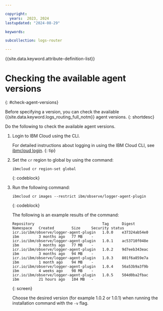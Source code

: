 ```yaml
---

copyright:
  years:  2023, 2024
lastupdated: "2024-08-29"

keywords:

subcollection: logs-router

---
```


{{site.data.keyword.attribute-definition-list}}


# Checking the available agent versions
{: #check-agent-versions}

Before specifying a version, you can check the available {{site.data.keyword.logs_routing_full_notm}} agent versions.
{: shortdesc}

Do the following to check the available agent versions.

1. Login to IBM Cloud using the CLI.

    For detailed instructions about logging in using the IBM Cloud CLI, see [ibmcloud login](/docs/cli?topic=cli-ibmcloud_cli#ibmcloud_login).
    {: tip}

2. Set the `cr` region to global by using the command: 
 
    ```text
    ibmcloud cr region-set global
    ```
    {: codeblock}

3. Run the following command:
   
    ```text
    ibmcloud cr images --restrict ibm/observe/logger-agent-plugin
    ```
    {: codeblock}

    The following is an example results of the command:
    
    ```screen
    Repository                               Tag      Digest         Namespace   Created        Size     Security status
    icr.io/ibm/observe/logger-agent-plugin   1.0.0    e37324ab54e0   ibm         3 months ago   77 MB    -
    icr.io/ibm/observe/logger-agent-plugin   1.0.1    ac53710f048e   ibm         3 months ago   77 MB    -
    icr.io/ibm/observe/logger-agent-plugin   1.0.2    9d7eeb343eac   ibm         3 months ago   94 MB    -
    icr.io/ibm/observe/logger-agent-plugin   1.0.3    801f6a859e7a   ibm         1 month ago    94 MB    -
    icr.io/ibm/observe/logger-agent-plugin   1.0.4    56a53b9a3f9b   ibm         4 weeks ago    98 MB    -
    icr.io/ibm/observe/logger-agent-plugin   1.0.5    504d0ba2fbac   ibm         21 hours ago   104 MB   -
    ```
    {: screen}
    
    Choose the desired version (for example 1.0.2 or 1.0.1) when running the installation command with the `-v` flag.
    
    
